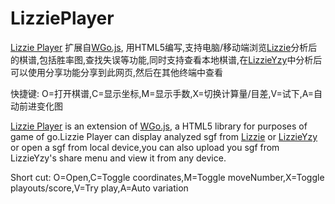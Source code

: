 # LizziePlayer #

[Lizzie Player](http://lizzieyzy.cn) 扩展自[WGo.js](http://wgo.waltheri.net/player), 用HTML5编写,支持电脑/移动端浏览[Lizzie](https://github.com/featurecat/lizzie)分析后的棋谱,包括胜率图,查找失误等功能,同时支持查看本地棋谱,在[LizzieYzy](https://pan.baidu.com/s/1q615GHD62F92mNZbTYfcxA)中分析后可以使用分享功能分享到此网页,然后在其他终端中查看

快捷键: O=打开棋谱,C=显示坐标,M=显示手数,X=切换计算量/目差,V=试下,A=自动前进变化图

[Lizzie Player](http://lizzieyzy.cn) is an extension of [WGo.js](http://wgo.waltheri.net/player), a HTML5 library for purposes of game of go.Lizzie Player can display analyzed sgf from [Lizzie](https://github.com/featurecat/lizzie) or [LizzieYzy](https://pan.baidu.com/s/1q615GHD62F92mNZbTYfcxA) or open a sgf from local device,you can also upload you sgf from LizzieYzy's share menu and view it from any device.

Short cut: O=Open,C=Toggle coordinates,M=Toggle moveNumber,X=Toggle playouts/score,V=Try play,A=Auto variation





